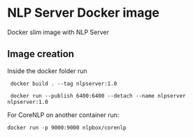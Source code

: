 # NLP Server Docker image

Docker slim image with NLP Server
 
## Image creation

Inside the docker folder run 
```
 docker build . --tag nlpserver:1.0

 docker run --publish 6400:6400 --detach --name nlpserver nlpserver:1.0  

```

For CoreNLP on another container run:
```
docker run -p 9000:9000 nlpbox/corenlp
``` 